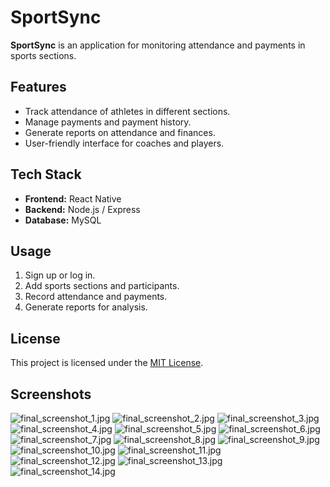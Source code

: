 # SportSync

**SportSync** is an application for monitoring attendance and payments in sports sections.

## Features

- Track attendance of athletes in different sections.
- Manage payments and payment history.
- Generate reports on attendance and finances.
- User-friendly interface for coaches and players.

## Tech Stack

- **Frontend:** React Native
- **Backend:** Node.js / Express
- **Database:** MySQL

## Usage

1. Sign up or log in.
2. Add sports sections and participants.
3. Record attendance and payments.
4. Generate reports for analysis.

## License

This project is licensed under the [MIT License](LICENSE).

## Screenshots

![final_screenshot_1.jpg](assets/images/final_screenshot_1.jpg)
![final_screenshot_2.jpg](assets/images/final_screenshot_2.jpg)
![final_screenshot_3.jpg](assets/images/final_screenshot_3.jpg)
![final_screenshot_4.jpg](assets/images/final_screenshot_4.jpg)
![final_screenshot_5.jpg](assets/images/final_screenshot_5.jpg)
![final_screenshot_6.jpg](assets/images/final_screenshot_6.jpg)
![final_screenshot_7.jpg](assets/images/final_screenshot_7.jpg)
![final_screenshot_8.jpg](assets/images/final_screenshot_8.jpg)
![final_screenshot_9.jpg](assets/images/final_screenshot_9.jpg)
![final_screenshot_10.jpg](assets/images/final_screenshot_10.jpg)
![final_screenshot_11.jpg](assets/images/final_screenshot_11.jpg)
![final_screenshot_12.jpg](assets/images/final_screenshot_12.jpg)
![final_screenshot_13.jpg](assets/images/final_screenshot_13.jpg)
![final_screenshot_14.jpg](assets/images/final_screenshot_14.jpg)
